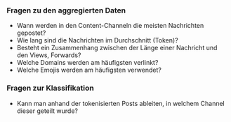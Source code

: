 ### Fragen zu den aggregierten Daten

* Wann werden in den Content-Channeln die meisten Nachrichten gepostet?
* Wie lang sind die Nachrichten im Durchschnitt (Token)?
* Besteht ein Zusammenhang zwischen der Länge einer Nachricht und den Views, Forwards?
* Welche Domains werden am häufigsten verlinkt?
* Welche Emojis werden am häufigsten verwendet?

### Fragen zur Klassifikation

* Kann man anhand der tokenisierten Posts ableiten, in welchem Channel dieser geteilt wurde?